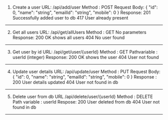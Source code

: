 1. Create a user 
URL: /api/add/user
Method : POST
Request Body:
{
"id": 0,
"name": "string",
"emailId": "string",
"mobile": 0
}
Response:
201 Successfully added user to db
417 User already present
------------------------------------------
2. Get all users
URL: /api/get/allUsers
Method : GET
No parameters
Response:
200 OK shows all users
404 No user found
------------------------------------------
3. Get user by id
URL: /api/get/user/{userId}
Method : GET
Pathvariable : userId (integer)
Response:
200 OK shows the user
404 User not found
------------------------------------------
4. Update user details
URL: /api/update/user
Method : PUT
Request Body:
{
"id": 0,
"name": "string",
"emailId": "string",
"mobile": 0
}
Response :
200 User details updated
404 User not found in db 
------------------------------------------
5. Delete user from db
URL /api/delete/user/{userId}
Method : DELETE
Path variable : userId 
Respose: 
200 User deleted from db
404 User not found in db 
------------------------------------------
